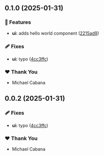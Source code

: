 ## 0.1.0 (2025-01-31)

### 🚀 Features

- **ui:** adds hello world component ([2215ad9](https://github.com/michaelcabanacirclek/snx/commit/2215ad9))

### 🩹 Fixes

- **ui:** typo ([4cc3ffc](https://github.com/michaelcabanacirclek/snx/commit/4cc3ffc))

### ❤️ Thank You

- Michael Cabana

## 0.0.2 (2025-01-31)

### 🩹 Fixes

- **ui:** typo ([4cc3ffc](https://github.com/michaelcabanacirclek/snx/commit/4cc3ffc))

### ❤️ Thank You

- Michael Cabana